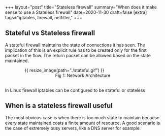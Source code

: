 +++
layout="post"
title="Stateless firewall"
summary="When does it make sense to use a Stateless firewall"
date=2020-11-30
draft=false
[extra]
tags="iptables, firewall, netfilter,"
+++

## Stateful vs Stateless firewall

<!-- more -->

A stateful firewall maintains the state of connections it has seen. The implication of this is an explicit rule has to be created only for the first packet in the flow. The return packet can be allowed based on the state maintained.

<figure style="width:75%;margin:auto;">
    {{ resize_image(path="./stateful.gif") }}
<figcaption style="text-align:center;">Fig 1: Network Architecture</figcaption>
<br/>
</figure>

In Linux firewall iptables can be configured to be stateful or stateless


## When is a stateless firewall useful

The most obvious case is when there is too much state to maintain because every state maintained costs a finite amount of resource.
A good scenario is the case of extremely busy servers, like a DNS server for example.
